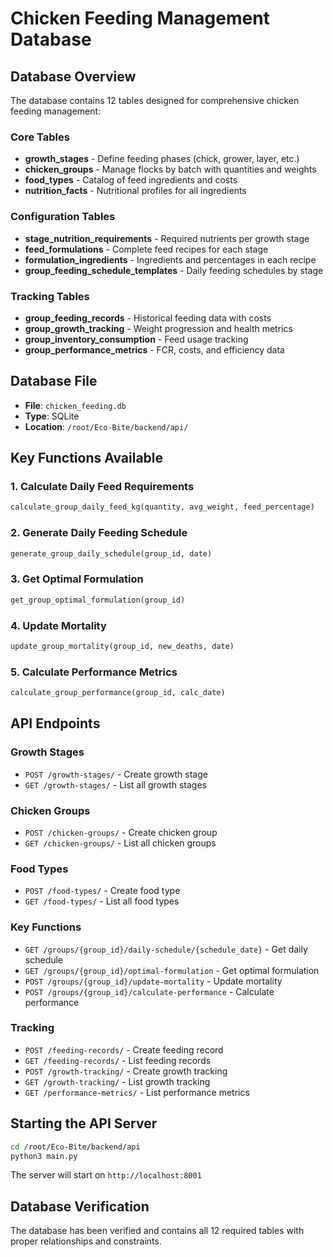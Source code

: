 # Chicken Feeding Management Database

## Database Overview
The database contains 12 tables designed for comprehensive chicken feeding management:

### Core Tables
- **growth_stages** - Define feeding phases (chick, grower, layer, etc.)
- **chicken_groups** - Manage flocks by batch with quantities and weights
- **food_types** - Catalog of feed ingredients and costs
- **nutrition_facts** - Nutritional profiles for all ingredients

### Configuration Tables
- **stage_nutrition_requirements** - Required nutrients per growth stage
- **feed_formulations** - Complete feed recipes for each stage
- **formulation_ingredients** - Ingredients and percentages in each recipe
- **group_feeding_schedule_templates** - Daily feeding schedules by stage

### Tracking Tables
- **group_feeding_records** - Historical feeding data with costs
- **group_growth_tracking** - Weight progression and health metrics
- **group_inventory_consumption** - Feed usage tracking
- **group_performance_metrics** - FCR, costs, and efficiency data

## Database File
- **File**: `chicken_feeding.db`
- **Type**: SQLite
- **Location**: `/root/Eco-Bite/backend/api/`

## Key Functions Available

### 1. Calculate Daily Feed Requirements
```python
calculate_group_daily_feed_kg(quantity, avg_weight, feed_percentage)
```

### 2. Generate Daily Feeding Schedule
```python
generate_group_daily_schedule(group_id, date)
```

### 3. Get Optimal Formulation
```python
get_group_optimal_formulation(group_id)
```

### 4. Update Mortality
```python
update_group_mortality(group_id, new_deaths, date)
```

### 5. Calculate Performance Metrics
```python
calculate_group_performance(group_id, calc_date)
```

## API Endpoints

### Growth Stages
- `POST /growth-stages/` - Create growth stage
- `GET /growth-stages/` - List all growth stages

### Chicken Groups
- `POST /chicken-groups/` - Create chicken group
- `GET /chicken-groups/` - List all chicken groups

### Food Types
- `POST /food-types/` - Create food type
- `GET /food-types/` - List all food types

### Key Functions
- `GET /groups/{group_id}/daily-schedule/{schedule_date}` - Get daily schedule
- `GET /groups/{group_id}/optimal-formulation` - Get optimal formulation
- `POST /groups/{group_id}/update-mortality` - Update mortality
- `POST /groups/{group_id}/calculate-performance` - Calculate performance

### Tracking
- `POST /feeding-records/` - Create feeding record
- `GET /feeding-records/` - List feeding records
- `POST /growth-tracking/` - Create growth tracking
- `GET /growth-tracking/` - List growth tracking
- `GET /performance-metrics/` - List performance metrics

## Starting the API Server
```bash
cd /root/Eco-Bite/backend/api
python3 main.py
```

The server will start on `http://localhost:8001`

## Database Verification
The database has been verified and contains all 12 required tables with proper relationships and constraints.
